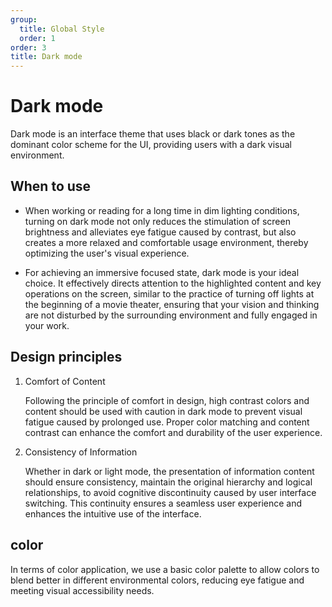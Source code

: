 ```yaml
---
group:
  title: Global Style
  order: 1
order: 3
title: Dark mode
---
```


# Dark mode

Dark mode is an interface theme that uses black or dark tones as the dominant color scheme for the UI, providing users with a dark visual environment.

## When to use

- When working or reading for a long time in dim lighting conditions, turning on dark mode not only reduces the stimulation of screen brightness and alleviates eye fatigue caused by contrast, but also creates a more relaxed and comfortable usage environment, thereby optimizing the user's visual experience.

- For achieving an immersive focused state, dark mode is your ideal choice. It effectively directs attention to the highlighted content and key operations on the screen, similar to the practice of turning off lights at the beginning of a movie theater, ensuring that your vision and thinking are not disturbed by the surrounding environment and fully engaged in your work.

## Design principles

1. Comfort of Content

   Following the principle of comfort in design, high contrast colors and content should be used with caution in dark mode to prevent visual fatigue caused by prolonged use. Proper color matching and content contrast can enhance the comfort and durability of the user experience.

2. Consistency of Information

   Whether in dark or light mode, the presentation of information content should ensure consistency, maintain the original hierarchy and logical relationships, to avoid cognitive discontinuity caused by user interface switching. This continuity ensures a seamless user experience and enhances the intuitive use of the interface.

## color

In terms of color application, we use a basic color palette to allow colors to blend better in different environmental colors, reducing eye fatigue and meeting visual accessibility needs.

<code src="../components/design/Dark/index.tsx" inline="true"></code>
